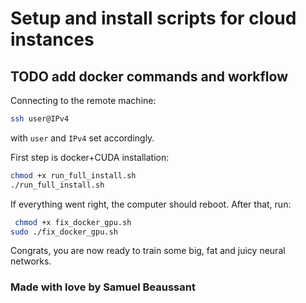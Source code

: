 # Setup and install scripts for cloud instances 

## TODO add docker commands and workflow

Connecting to the remote machine:
```bash
ssh user@IPv4
```
with ```user``` and ```IPv4``` set accordingly.

First step is docker+CUDA installation:
```bash
chmod +x run_full_install.sh
./run_full_install.sh
```
If everything went right, the computer should reboot. After that, run:
```bash
 chmod +x fix_docker_gpu.sh
sudo ./fix_docker_gpu.sh
```
Congrats, you are now ready to train some big, fat and juicy neural networks.

### Made with love by Samuel Beaussant
